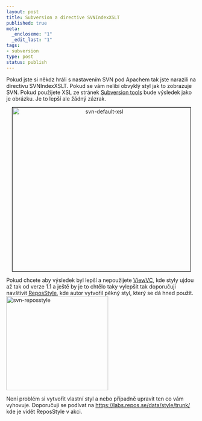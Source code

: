 ```yaml
--- 
layout: post
title: Subversion a directive SVNIndexXSLT
published: true
meta: 
  _encloseme: "1"
  _edit_last: "1"
tags: 
- subversion
type: post
status: publish
---
```

Pokud jste si někdz hráli s nastavením SVN pod Apachem tak jste narazili na directivu SVNIndexXSLT. Pokud se vám nelíbí obvyklý styl jak to zobrazuje SVN. Pokud použijete XSL ze stránek <a href="http://subversion.tigris.org/tools_contrib.html#xslt">Subversion tools</a> bude výsledek jako je obrázku. Je to lepší ale žádný zázrak.
<p style="text-align: center;"><a href="http://blog.prskavec.net/wp-content/uploads/2009/02/svn-default-xsl.png"><img class="size-full wp-image-299 aligncenter" style="border: 1px solid #000000;" title="svn-default-xsl" src="http://blog.prskavec.net/wp-content/uploads/2009/02/svn-default-xsl.png" alt="svn-default-xsl" width="473" height="435" /></a></p>

Pokud chcete aby výsledek byl lepší a nepoužijete <a href="http://www.viewvc.org/">ViewVC</a>, kde styly ujdou až tak od verze 1.1 a ještě by je to chtělo taky vylepšit tak doporučuji navštívit <a href="http://www.reposstyle.com/">ReposStyle</a>, kde autor vytvořil pěkný styl, který se dá hned použít.
<a href="http://blog.prskavec.net/wp-content/uploads/2009/02/svn-reposstyle.png"><img class="aligncenter size-full wp-image-300" title="svn-reposstyle" src="http://blog.prskavec.net/wp-content/uploads/2009/02/svn-reposstyle.png" alt="svn-reposstyle" width="270" height="250" /></a>

Není problém si vytvořit vlastní styl a nebo případně upravit ten co vám vyhovuje. Doporučuji se podívat na <a href="https://labs.repos.se/data/style/trunk/">https://labs.repos.se/data/style/trunk/</a> kde je vidět ReposStyle v akci.
